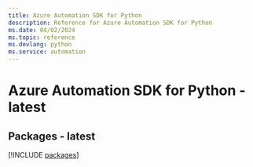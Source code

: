```yaml
---
title: Azure Automation SDK for Python
description: Reference for Azure Automation SDK for Python
ms.date: 04/02/2024
ms.topic: reference
ms.devlang: python
ms.service: automation
---
```

# Azure Automation SDK for Python - latest
## Packages - latest
[!INCLUDE [packages](automation-index.md)]